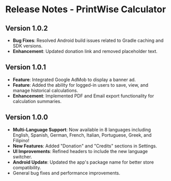 # Release Notes - PrintWise Calculator

## Version 1.0.2

- **Bug Fixes**: Resolved Android build issues related to Gradle caching and SDK versions.
- **Enhancement**: Updated donation link and removed placeholder text.

## Version 1.0.1

- **Feature**: Integrated Google AdMob to display a banner ad.
- **Feature**: Added the ability for logged-in users to save, view, and manage historical calculations.
- **Enhancement**: Implemented PDF and Email export functionality for calculation summaries.

## Version 1.0.0

- **Multi-Language Support**: Now available in 8 languages including English, Spanish, German, French, Italian, Portuguese, Greek, and Filipino!
- **New Features**: Added "Donation" and "Credits" sections in Settings.
- **UI Improvements**: Refined headers to include the new language switcher.
- **Android Update**: Updated the app's package name for better store compatibility.
- General bug fixes and performance improvements.